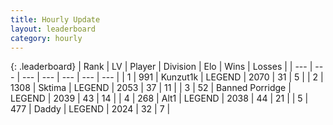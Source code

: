 ```yaml
---
title: Hourly Update
layout: leaderboard
category: hourly
---
```


{: .leaderboard}
| Rank | LV | Player | Division | Elo | Wins | Losses |
| --- | --- | --- | --- | --- | --- | --- |
| <span data-change="0">1</span> | 991 | <span title="ID: 392407">Kunzut1k</span> | LEGEND | <span data-change="0">2070</span> | <span data-change="0">31</span> | <span data-change="0">5</span> |
| <span data-change="0">2</span> | 1308 | <span title="ID: 353063">Sktima</span> | LEGEND | <span data-change="0">2053</span> | <span data-change="0">37</span> | <span data-change="0">11</span> |
| <span data-change="0">3</span> | 52 | <span title="ID: 659170">Banned Porridge</span> | LEGEND | <span data-change="0">2039</span> | <span data-change="0">43</span> | <span data-change="0">14</span> |
| <span data-change="2">4</span> | 268 | <span title="ID: 443550">Alt1</span> | LEGEND | <span data-change="16">2038</span> | <span data-change="3">44</span> | <span data-change="0">21</span> |
| <span data-change="-1">5</span> | 477 | <span title="ID: 515615">Daddy</span> | LEGEND | <span data-change="0">2024</span> | <span data-change="0">32</span> | <span data-change="0">7</span> |